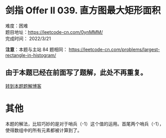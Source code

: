 # 剑指 Offer II 039. 直方图最大矩形面积
难度：困难   
题目地址：https://leetcode-cn.com/0ynMMM/      
完成时间：  2022/3/21   



**注意**：本题与主站 84 题相同： https://leetcode-cn.com/problems/largest-rectangle-in-histogram/


## 由于本题已经在前面写了题解，此处不再重复。

[转到本题题解博客](./84.%20柱状图中最大的矩形.md)
# 其他

本题的解法，比较巧妙的是对于哨兵（-1）这个值的运用。首尾两个哨兵（-1），使得数组中的所有元素都被计算到了。


